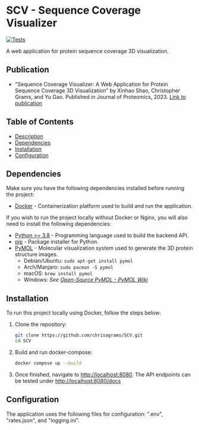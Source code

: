 # SCV - Sequence Coverage Visualizer
[![Tests](https://github.com/chrisagrams/SCV/actions/workflows/runner.yaml/badge.svg)](https://github.com/chrisagrams/SCV/actions/workflows/runner.yaml)

A web application for protein sequence coverage 3D visualization.

## Publication

- "Sequence Coverage Visualizer: A Web Application for Protein Sequence Coverage 3D Visualization" by Xinhao Shao, Christopher Grams, and Yu Gao.
   Published in Journal of Proteomics, 2023.
   [Link to publication](https://doi.org/10.1021/acs.jproteome.2c00358)

## Table of Contents

- [Description](#description)
- [Dependencies](#dependencies)
- [Installation](#installation)
- [Configuration](#configuration)
## Dependencies
Make sure you have the following dependencies installed before running the project:

- [Docker](https://www.docker.com/) - Containerization platform used to build and run the application.

If you wish to run the project locally without Docker or Nginx, you will also need to install the following dependencies:
- [Python >= 3.8](https://www.python.org/) - Programming language used to build the backend API.
- [pip](https://pip.pypa.io/en/stable/) - Package installer for Python.
- [PyMOL](https://pymol.org/2/) - Molecular visualization system used to generate the 3D protein structure images.
  - Debian/Ubuntu: `sudo apt-get install pymol`
  - Arch/Manjaro: `sudo pacman -S pymol`
  - macOS: `brew install pymol`
  - Windows: *See [Open-Source PyMOL - PyMOL Wiki](https://pymolwiki.org/index.php/Windows_Install#Open-Source_PyMOL)*

## Installation
To run this project locally using Docker, follow the steps below:

1. Clone the repository:

   ```bash
   git clone https://github.com/chrisagrams/SCV.git
   cd SCV
   ```

2. Build and run docker-compose:
   
   ```bash
   docker compose up --build
   ```

3. Once finished, navigate to [http://localhost:8080](http://localhost:8080). The API endpoints can be tested under [http://localhost:8080/docs](http://localhost:8080/docs)
   
## Configuration
The application uses the following files for configuration: ".env", "rates.json", and "logging.ini".
